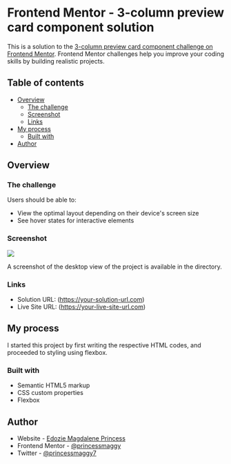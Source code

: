 # Frontend Mentor - 3-column preview card component solution

This is a solution to the [3-column preview card component challenge on Frontend Mentor](https://www.frontendmentor.io/challenges/3column-preview-card-component-pH92eAR2-). Frontend Mentor challenges help you improve your coding skills by building realistic projects.

## Table of contents

- [Overview](#overview)
  - [The challenge](#the-challenge)
  - [Screenshot](#screenshot)
  - [Links](#links)
- [My process](#my-process)
  - [Built with](#built-with)
- [Author](#author)

## Overview

### The challenge

Users should be able to:

- View the optimal layout depending on their device's screen size
- See hover states for interactive elements

### Screenshot

![](./screenshot.jpg)

A screenshot of the desktop view of the project is available in the directory.

### Links

- Solution URL: (https://your-solution-url.com)
- Live Site URL: (https://your-live-site-url.com)

## My process

I started this project by first writing the respective HTML codes, and proceeded to styling using flexbox.

### Built with

- Semantic HTML5 markup
- CSS custom properties
- Flexbox

## Author

- Website - [Edozie Magdalene Princess](https://github.com/PrincessMaggy)
- Frontend Mentor - [@princessmaggy](https://www.frontendmentor.io/profile/princessmaggy)
- Twitter - [@princessmaggy7](https://www.twitter.com/princessmaggy7)

